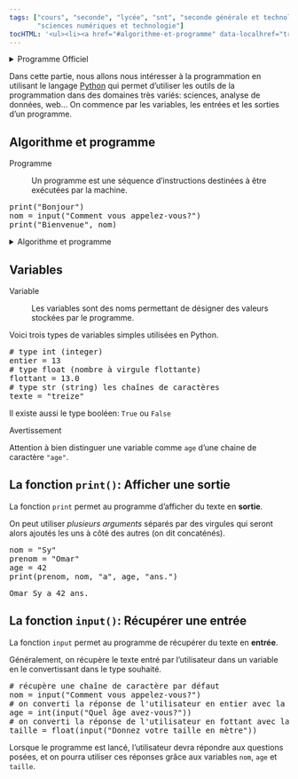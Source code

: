 ```yaml
---
tags: ["cours", "seconde", "lycée", "snt", "seconde générale et technologique",
       "sciences numériques et technologie"]
tocHTML: '<ul><li><a href="#algorithme-et-programme" data-localhref="true">Algorithme et programme</a></li><li><a href="#variables" data-localhref="true">Variables</a></li><li><a href="#la-fonction-print-afficher-une-sortie" data-localhref="true">La fonction <code>print()</code>: Afficher une sortie</a></li><li><a href="#la-fonction-input-récupérer-une-entrée" data-localhref="true">La fonction <code>input()</code>: Récupérer une entrée</a></li></ul>'
---
```






<details class="programme"><summary>Programme Officiel</summary>
<table class="table table-bordered table-hover">
<thead class="table-warning">
<tr class="header">
<th><div class="highlight"><pre><span></span>       **Contenus**
</pre></div>
</th>
<th><div class="highlight"><pre><span></span>            **Capacités attendues**
</pre></div>
</th>
</tr>
</thead>
<tbody>
<tr class="odd">
<td><p>Affectations, variables</p>
<p>Séquences</p></td>
<td>Écrire et développer des programmes pour répondre à des problèmes et modéliser des phénomènes physiques, économiques et sociaux.</td>
</tr>
</tbody>
</table>
<a class="lien-programme" href="../programme/">Lien vers le programme complet</a></details>

<div class="intro quarto-layout-panel">
<div class="quarto-layout-row quarto-layout-valign-top">
<div class="quarto-layout-cell" style="flex-basis: 50.0%;justify-content: center;">
<p>Dans cette partie, nous allons nous intéresser à la programmation en utilisant le langage <a href="https://www.python.org/">Python</a> qui permet d’utiliser les outils de la programmation dans des domaines très variés: sciences, analyse de données, web… On commence par les variables, les entrées et les sorties d’un programme.</p>
</div>
<div class="quarto-layout-cell" style="flex-basis: 50.0%;justify-content: center;">
<p><wc-wikimage title="Python-logo-notext.svg" caption="Le langage Python est un langage de haut niveau simple à apprendre."></wc-wikimage></p>
</div>
</div>
</div>
<h2 id="algorithme-et-programme" class="anchored">Algorithme et programme</h2>
<dl>
<dt>
Programme
</dt>
<dd>
<div>
<p>Un programme est une séquence d’instructions destinées à être exécutées par la machine.</p>
</div>
</dd>
</dl>
<div class="example">
<div class="highlight"><pre><span></span><span class="nb">print</span><span class="p">(</span><span class="s2">"Bonjour"</span><span class="p">)</span>
<span class="n">nom</span> <span class="o">=</span> <span class="nb">input</span><span class="p">(</span><span class="s2">"Comment vous appelez-vous?"</span><span class="p">)</span>
<span class="nb">print</span><span class="p">(</span><span class="s2">"Bienvenue"</span><span class="p">,</span> <span class="n">nom</span><span class="p">)</span>
</pre></div>

</div>
<details class="plus"><summary>Algorithme et programme</summary>
<p>En informatique, on parle souvent d’algorithmes, car nos programmes sont en fait des algorithmes exécutés par les ordinateurs.</p>
<dl>
<dt>
Algorithme
</dt>
<dd>
<div>
<p>Un algorithme est une méthode, une suite d’instructions permettant d’obtenir un résultat.</p>
</div>
</dd>
</dl>
<p>Ce type de méthode est utilisé depuis la nuit des temps pour fabriquer des tissus, nouer des cordages, ou bien préparer des aliments.</p>
<p>La révolution de l’informatique survenue au milieu du XXe siècle vient du fait que l’on a pu faire exécuter ces algorithmes à des machines. Pour cela il a fallu exprimer ces algorithmes dans des langages de programmation afin qu’ils puissent être exécutés par les ordinateurs.</p>
</details>

<h2 id="variables" class="anchored">Variables</h2>
<dl>
<dt>
Variable
</dt>
<dd>
<div>
<p>Les variables sont des noms permettant de désigner des valeurs stockées par le programme.</p>
</div>
</dd>
</dl>
<div class="example">
<p>Voici trois types de variables simples utilisées en Python.</p>
<div class="highlight"><pre><span></span><span class="c1"># type int (integer)</span>
<span class="n">entier</span> <span class="o">=</span> <span class="mi">13</span>
<span class="c1"># type float (nombre à virgule flottante)</span>
<span class="n">flottant</span> <span class="o">=</span> <span class="mf">13.0</span>
<span class="c1"># type str (string) les chaînes de caractères</span>
<span class="n">texte</span> <span class="o">=</span> <span class="s2">"treize"</span>
</pre></div>

<p>Il existe aussi le type booléen: <code>True</code> ou <code>False</code></p>
</div>
<div class="callout-warning callout callout-style-default callout-captioned">
<div class="callout-header d-flex align-content-center">
<div class="callout-icon-container">
<i class="callout-icon"></i>
</div>
<div class="callout-caption-container flex-fill">
Avertissement
</div>
</div>
<div class="callout-body-container callout-body">
<p>Attention à bien distinguer une variable comme <code>age</code> d’une chaine de caractère <code>"age"</code>.</p>
</div>
</div>
<h2 id="la-fonction-print-afficher-une-sortie" class="anchored">La fonction <code>print()</code>: Afficher une sortie</h2>
<p>La fonction <code>print</code> permet au programme d’afficher du texte en <strong>sortie</strong>.</p>
<p>On peut utiliser <em>plusieurs arguments</em> séparés par des virgules qui seront alors ajoutés les uns à côté des autres (on dit concaténés).</p>
<div class="example">
<div class="cell" data-execution_count="1">
<div class="highlight"><pre><span></span><span class="n">nom</span> <span class="o">=</span> <span class="s2">"Sy"</span>
<span class="n">prenom</span> <span class="o">=</span> <span class="s2">"Omar"</span>
<span class="n">age</span> <span class="o">=</span> <span class="mi">42</span>
<span class="nb">print</span><span class="p">(</span><span class="n">prenom</span><span class="p">,</span> <span class="n">nom</span><span class="p">,</span> <span class="s2">"a"</span><span class="p">,</span> <span class="n">age</span><span class="p">,</span> <span class="s2">"ans."</span><span class="p">)</span>
</pre></div>

<div class="cell-output cell-output-stdout">
<div class="highlight"><pre><span></span>Omar Sy a 42 ans.
</pre></div>

</div>
</div>
</div>
<h2 id="la-fonction-input-récupérer-une-entrée" class="anchored">La fonction <code>input()</code>: Récupérer une entrée</h2>
<p>La fonction <code>input</code> permet au programme de récupérer du texte en <strong>entrée</strong>.</p>
<p>Généralement, on récupère le texte entré par l’utilisateur dans un variable en le convertissant dans le type souhaité.</p>
<div class="example">
<div class="highlight"><pre><span></span><span class="c1"># récupère une chaîne de caractère par défaut</span>
<span class="n">nom</span> <span class="o">=</span> <span class="nb">input</span><span class="p">(</span><span class="s2">"Comment vous appelez-vous?"</span><span class="p">)</span>
<span class="c1"># on converti la réponse de l'utilisateur en entier avec la fonction int</span>
<span class="n">age</span> <span class="o">=</span> <span class="nb">int</span><span class="p">(</span><span class="nb">input</span><span class="p">(</span><span class="s2">"Quel âge avez-vous?"</span><span class="p">))</span>
<span class="c1"># on converti la réponse de l'utilisateur en fottant avec la fonction float</span>
<span class="n">taille</span> <span class="o">=</span> <span class="nb">float</span><span class="p">(</span><span class="nb">input</span><span class="p">(</span><span class="s2">"Donnez votre taille en mètre"</span><span class="p">))</span>
</pre></div>

<p>Lorsque le programme est lancé, l’utilisateur devra répondre aux questions posées, et on pourra utiliser ces réponses grâce aux variables <code>nom</code>, <code>age</code> et <code>taille</code>.</p>
</div>


